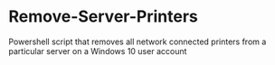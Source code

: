 # Remove-Server-Printers
Powershell script that removes all network connected printers from a particular server on a Windows 10 user account
